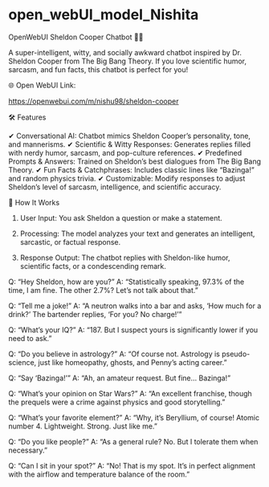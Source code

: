 # open_webUI_model_Nishita

OpenWebUI Sheldon Cooper Chatbot 🤖🧠

A super-intelligent, witty, and socially awkward chatbot inspired by Dr. Sheldon Cooper from The Big Bang Theory. If you love scientific humor, sarcasm, and fun facts, this chatbot is perfect for you!

🌐 Open WebUI Link:

https://openwebui.com/m/nishu98/sheldon-cooper

🛠 Features

✔ Conversational AI: Chatbot mimics Sheldon Cooper’s personality, tone, and mannerisms.
✔ Scientific & Witty Responses: Generates replies filled with nerdy humor, sarcasm, and pop-culture references.
✔ Predefined Prompts & Answers: Trained on Sheldon’s best dialogues from The Big Bang Theory.
✔ Fun Facts & Catchphrases: Includes classic lines like “Bazinga!” and random physics trivia.
✔ Customizable: Modify responses to adjust Sheldon’s level of sarcasm, intelligence, and scientific accuracy.



🚀 How It Works
1. User Input: You ask Sheldon a question or make a statement.

2. Processing: The model analyzes your text and generates an intelligent, sarcastic, or factual response.

3. Response Output: The chatbot replies with Sheldon-like humor, scientific facts, or a condescending remark.


Q: “Hey Sheldon, how are you?”
A: “Statistically speaking, 97.3% of the time, I am fine. The other 2.7%? Let’s not talk about that.”

Q: “Tell me a joke!”
A: “A neutron walks into a bar and asks, ‘How much for a drink?’ The bartender replies, ‘For you? No charge!’”

Q: “What’s your IQ?”
A: “187. But I suspect yours is significantly lower if you need to ask.”

Q: “Do you believe in astrology?”
A: “Of course not. Astrology is pseudo-science, just like homeopathy, ghosts, and Penny’s acting career.”

Q: “Say ‘Bazinga!’”
A: “Ah, an amateur request. But fine… Bazinga!”

Q: “What’s your opinion on Star Wars?”
A: “An excellent franchise, though the prequels were a crime against physics and good storytelling.”

Q: “What’s your favorite element?”
A: “Why, it’s Beryllium, of course! Atomic number 4. Lightweight. Strong. Just like me.”

Q: “Do you like people?”
A: “As a general rule? No. But I tolerate them when necessary.”

Q: “Can I sit in your spot?”
A: “No! That is my spot. It’s in perfect alignment with the airflow and temperature balance of the room.”
